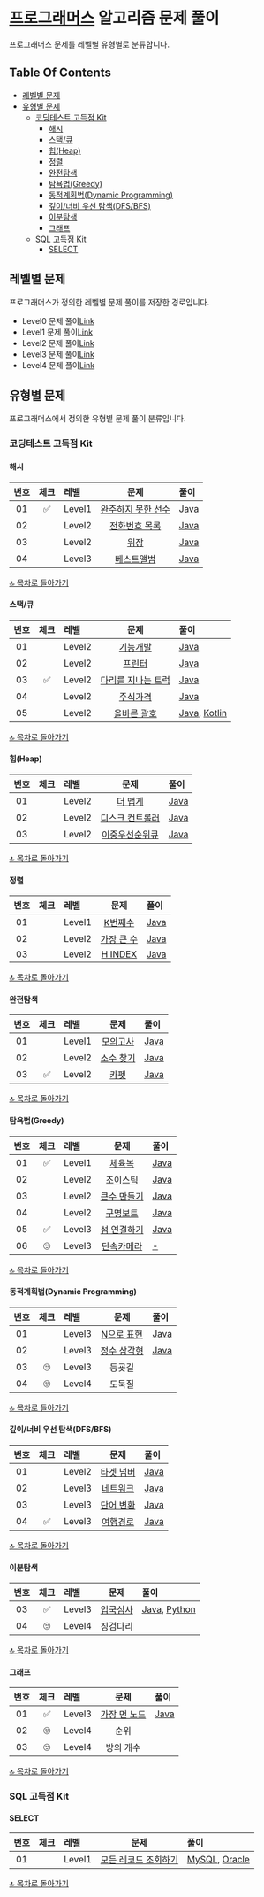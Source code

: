 # [프로그래머스](https://programmers.co.kr) 알고리즘 문제 풀이

프로그래머스 문제를 레벨별 유형별로 분류합니다.

## Table Of Contents

- [레벨별 문제](#레벨별-문제)
- [유형별 문제](#유형별-문제)
  - [코딩테스트 고득점 Kit](#코딩테스트-고득점-kit)
    - [해시](#해시)
    - [스택/큐](#스택큐)
    - [힙(Heap)](#힙heap)
    - [정렬](#정렬)
    - [완전탐색](#완전탐색)
    - [탐욕법(Greedy)](#탐욕법greedy)
    - [동적계획법(Dynamic Programming)](#동적계획법dynamic-programming)
    - [깊이/너비 우선 탐색(DFS/BFS)](#깊이너비-우선-탐색dfsbfs)
    - [이분탐색](#이분탐색)
    - [그래프](#그래프)
  - [SQL 고득점 Kit](#sql-고득점-kit)
    - [SELECT](#select)

## 레벨별 문제

프로그래머스가 정의한 레벨별 문제 풀이를 저장한 경로입니다.

- Level0 문제 풀이[Link](./Level0/README.md)
- Level1 문제 풀이[Link](./Level1/README.md)
- Level2 문제 풀이[Link](./Level2/README.md)
- Level3 문제 풀이[Link](./Level3/README.md)
- Level4 문제 풀이[Link](./Level4/README.md)

## 유형별 문제

프로그래머스에서 정의한 유형별 문제 풀이 분류입니다.

### 코딩테스트 고득점 Kit

#### 해시

| 번호 | 체크 | 레벨 | 문제 | 풀이 |
| :-: | :-: | :-- | :-: | :-- |
| 01 | :white_check_mark: | Level1 | [완주하지 못한 선수](https://programmers.co.kr/learn/courses/30/lessons/42576) | [Java](./Level1/solution/_01_완주하지_못한_선수/Solution.java) |
| 02 |                    | Level2 | [전화번호 목록](https://programmers.co.kr/learn/courses/30/lessons/42577) | [Java](./Level2/solution/_04_전화번호_목록/Solution.java) |
| 03 |                    | Level2 | [위장](https://programmers.co.kr/learn/courses/30/lessons/42577) | [Java](./Level2/solution/_05_위장/Solution.java) |
| 04 |                    | Level3 | [베스트앨범](https://programmers.co.kr/learn/courses/30/lessons/42579) | [Java](./Level3/solution/_02_베스트앨범/Solution.java) |

[🔝 목차로 돌아가기](#table-of-contents)

#### 스택/큐

| 번호 | 체크 | 레벨 | 문제 | 풀이 |
| :-: | :-: | :-- | :-: | :-- |
| 01 |                    | Level2 | [기능개발](https://programmers.co.kr/learn/courses/30/lessons/42586) | [Java](./Level2/solution/_06_기능개발/Solution.java) |
| 02 |                    | Level2 | [프린터](https://programmers.co.kr/learn/courses/30/lessons/42587) | [Java](./Level2/solution/_07_프린터/Solution.java) |
| 03 | :white_check_mark: | Level2 | [다리를 지나는 트럭](https://programmers.co.kr/learn/courses/30/lessons/42583) | [Java](./Level2/solution/_08_다리를_지나는_트럭/Solution.java) |
| 04 |                    | Level2 | [주식가격](https://programmers.co.kr/learn/courses/30/lessons/42584) | [Java](./Level2/solution/_17_주식가격/Solution.java) |
| 05 |                    | Level2 | [올바른 괄호](https://school.programmers.co.kr/learn/courses/30/lessons/12909) | [Java](./Level2/solution/_19_올바른_괄호/Solution.java), [Kotlin](./Level2/solution/_19_올바른_괄호/Solution.kt) |

[🔝 목차로 돌아가기](#table-of-contents)

#### 힙(Heap)

| 번호 | 체크 | 레벨 | 문제 | 풀이 |
| :-: | :-: | :-- | :-: | :-- |
| 01 |           | Level2 | [더 맵게](https://programmers.co.kr/learn/courses/30/lessons/42626) | [Java](./Level2/solution/_09_더_맵게/Solution.java) |
| 02 |           | Level2 | [디스크 컨트롤러](https://programmers.co.kr/learn/courses/30/lessons/42627) | [Java](./Level3/solution/_05_디스크_컨트롤러/Solution.java) |
| 03 |           | Level2 | [이중우선순위큐](https://programmers.co.kr/learn/courses/30/lessons/42628) | [Java](./Level3/solution/_06_이중우선순위큐/Solution.java) |

[🔝 목차로 돌아가기](#table-of-contents)

#### 정렬

| 번호 | 체크 | 레벨 | 문제 | 풀이 |
| :-: | :-: | :-- | :-: | :-- |
| 01 |           | Level1 | [K번째수](https://school.programmers.co.kr/learn/courses/30/lessons/42748) | [Java](./Level1/solution/_08_K번째수/Solution.java) |
| 02 |           | Level2 | [가장 큰 수](https://programmers.co.kr/learn/courses/30/lessons/42746) | [Java](./Level2/solution/_10_가장_큰_수/Solution.java) |
| 03 |           | Level2 | [H INDEX](https://programmers.co.kr/learn/courses/30/lessons/42747) | [Java](./Level2/solution/_11_H_INDEX/Solution.java) |

[🔝 목차로 돌아가기](#table-of-contents)

#### 완전탐색

| 번호 | 체크 | 레벨 | 문제 | 풀이 |
| :-: | :-: | :-- | :-: | :-- |
| 01 |                    | Level1 | [모의고사](https://programmers.co.kr/learn/courses/30/lessons/42840) | [Java](./Level1/solution/_41_모의고사/Solution.java) |
| 02 |                    | Level2 | [소수 찾기](https://programmers.co.kr/learn/courses/30/lessons/42839) | [Java](./Level2/solution/_01_소수찾기/Solution.java) |
| 03 | :white_check_mark: | Level2 | [카펫](https://programmers.co.kr/learn/courses/30/lessons/42842) | [Java](./Level2/solution/_12_카펫/Solution.java) |

[🔝 목차로 돌아가기](#table-of-contents)

#### 탐욕법(Greedy)

| 번호 | 체크 | 레벨 | 문제 | 풀이 |
| :-: | :-: | :-- | :-: | :-- |
| 01 | :white_check_mark: | Level1 | [체육복](https://programmers.co.kr/learn/courses/30/lessons/42862) | [Java](./Level1/solution/_04_체육복/Solution.java) |
| 02 |                    | Level2 | [조이스틱](https://programmers.co.kr/learn/courses/30/lessons/42860) | [Java](./Level2/solution/_13_조이스틱/Solution.java) |
| 03 |                    | Level2 | [큰수 만들기](https://programmers.co.kr/learn/courses/30/lessons/42883) | [Java](./Level2/solution/_14_큰수_만들기/Solution.java) |
| 04 |                    | Level2 | [구명보트](https://programmers.co.kr/learn/courses/30/lessons/42885) | [Java](./Level2/solution/_15_구명보트/Solution.java) |
| 05 | :white_check_mark: | Level3 | [섬 연결하기](https://programmers.co.kr/learn/courses/30/lessons/42861) | [Java](./Level3/solution/_11_섬_연결하기/Solution.java) |
| 06 | :roll_eyes:        | Level3 | [단속카메라](https://programmers.co.kr/learn/courses/30/lessons/42884) | [-](./Level3/solution/단속카메라/Solution.java) |

[🔝 목차로 돌아가기](#table-of-contents)

#### 동적계획법(Dynamic Programming)

| 번호 | 체크 | 레벨 | 문제 | 풀이 |
| :-: | :-: | :-- | :-: | :-- |
| 01 |                    | Level3 | [N으로 표현](https://programmers.co.kr/learn/courses/30/lessons/42895) | [Java](./Level3//solution/_07_N으로_표현/Solution.java) |
| 02 |                    | Level3 | [정수 삼각형](https://programmers.co.kr/learn/courses/30/lessons/43105) | [Java](./Level3//solution/_09_정수_삼각형/Solution.java) |
| 03 | :roll_eyes:        | Level3 | 등굣길 | | |
| 04 | :roll_eyes:        | Level4 | 도둑질 | | |

[🔝 목차로 돌아가기](#table-of-contents)

#### 깊이/너비 우선 탐색(DFS/BFS)

| 번호 | 체크 | 레벨 | 문제 | 풀이 |
| :-: | :-: | :-- | :-: | :-- |
| 01 |                    | Level2 | [타겟 넘버](https://programmers.co.kr/learn/courses/30/lessons/43165) | [Java](./Level2/solution/_16_타겟_넘버/Solution.java) |
| 02 |                    | Level3 | [네트워크](https://programmers.co.kr/learn/courses/30/lessons/43162)  | [Java](./Level3/solution/_01_네트워크/Solution.java) |
| 03 |                    | Level3 | [단어 변환](https://programmers.co.kr/learn/courses/30/lessons/43163) | [Java](./Level3/solution/_08_단어_변환/Solution.java) |
| 04 | :white_check_mark: | Level3 | [여행경로](https://programmers.co.kr/learn/courses/30/lessons/43164)  | [Java](./Level3/solution/_10_여행경로/Solution.java) |

[🔝 목차로 돌아가기](#table-of-contents)

#### 이분탐색

| 번호 | 체크 | 레벨 | 문제 | 풀이 |
| :-: | :-: | :-- | :-: | :-- |
| 03 | :white_check_mark: | Level3 | [입국심사](https://programmers.co.kr/learn/courses/30/lessons/43238) | [Java](./Level3/solution/_03_입국심사/Solution.java), [Python](./Level3/solution/_03_입국심사/Solution.py) |
| 04 | :roll_eyes:        | Level4 | 징검다리 | | |

[🔝 목차로 돌아가기](#table-of-contents)

#### 그래프

| 번호 | 체크 | 레벨 | 문제 | 풀이 |
| :-: | :-: | :-- | :-: | :-- |
| 01 | :white_check_mark: | Level3 | [가장 먼 노드](https://programmers.co.kr/learn/courses/30/lessons/49189) | [Java](./Level3/solution/_04_가장_먼_노드/Solution.java) |
| 02 | :roll_eyes:        | Level4 | 순위 | | |
| 03 | :roll_eyes:        | Level4 | 방의 개수 | | |

[🔝 목차로 돌아가기](#table-of-contents)

### SQL 고득점 Kit

#### SELECT

| 번호 | 체크 | 레벨 | 문제 | 풀이 |
| :-: | :-: | :-- | :-: | :-- |
| 01 | | Level1 | [모든 레코드 조회하기](https://programmers.co.kr/learn/courses/30/lessons/59034) | [MySQL](./Level1/solution/06_모든_레코드_조회하기/Solution_mysql.sql), [Oracle](./Level1/solution/06_모든_레코드_조회하기/Solution_mysql.sql) |

[🔝 목차로 돌아가기](#table-of-contents)